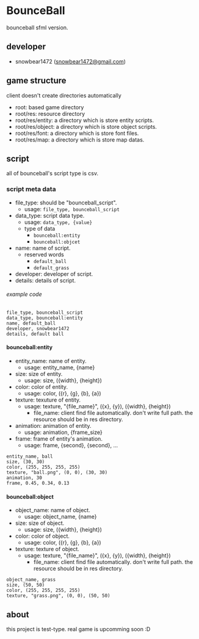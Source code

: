 # BounceBall
bounceball sfml version.

## developer
- snowbear1472 (snowbear1472@gmail.com)

## game structure
client doesn't create directories automatically

- root: based game directory
- root/res: resource directory
- root/res/entity: a directory which is store entity scripts.
- root/res/object: a directory which is store object scripts.
- root/res/font: a directory which is store font files.
- root/res/map: a directory which is store map datas.

## script
all of bounceball's script type is csv.

### script meta data
+ file_type: should be "bounceball_script".
  + usage: <code>file_type, bounceball_script</code>
+ data_type: script data type.
  + usage: <code>data_type, {value}</code>
  + type of data
    + <code>bounceball:entity</code>
    + <code>bounceball:objcet</code>
+ name: name of script.
    + reserved words
      + <code>default_ball</code>
      + <code>default_grass</code>
+ developer: developer of script.
+ details: details of script.

###### example code
<pre><code>file_type, bounceball_script
data_type, bounceball:entity
name, default_ball
developer, snowbear1472
details, default ball</code></pre>

#### bounceball:entity
+ entity_name: name of entity.
  + usage: entity_name, {name}
+ size: size of entity.
  + usage: size, ({width}, {height})
+ color: color of entity.
  + usage: color, ({r}, {g}, {b}, {a})
+ texture: texuture of entity.
  + usage: texture, "{file_name}", ({x}, {y}), ({width}, {height})
    + file_name: client find file automatically. don't write full path. the resource should be in res directory.
+ animation: animation of entity.
  + usage: animation, {frame_size}
+ frame: frame of entity's animation.
  + usage: frame, {second}, {second}, ...
  
<pre><code>entity_name, ball
size, (30, 30)
color, (255, 255, 255, 255)
texture, "ball.png", (0, 0), (30, 30)
animation, 30
frame, 0.45, 0.34, 0.13</code></pre>

#### bounceball:object
+ object_name: name of object.
  + usage: object_name, {name}
+ size: size of object.
  + usage: size, ({width}, {height})
+ color: color of object.
  + usage: color, ({r}, {g}, {b}, {a})
+ texture: texture of object.
  + usage: texture, "{file_name}", ({x}, {y}), ({width}, {height})
    + file_name: client find file automatically. don't write full path. the resource should be in res directory.

<pre><code>object_name, grass
size, (50, 50)
color, (255, 255, 255, 255)
texture, "grass.png", (0, 0), (50, 50)</code></pre>

## about
this project is test-type. real game is upcomming soon :D

